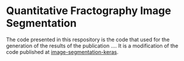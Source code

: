 # Quantitative Fractography Image Segmentation

The code presented in this respository is the code that used for the generation of the results of the publication ....
It is a modification of the code published at [image-segmentation-keras](https://github.com/divamgupta/image-segmentation-keras).

